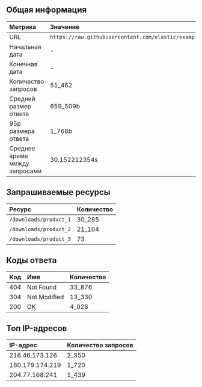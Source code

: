 ## Общая информация

| **Метрика** | **Значение** |
|:---------------------------------|:---------------------------|
| URL | `https://raw.githubusercontent.com/elastic/examples/master/Common%20Data%20Formats/nginx_logs/nginx_logs` |
| Начальная дата | - |
| Конечная дата | - |
| Количество запросов | 51_462 |
| Средний размер ответа | 659_509b |
| 95p размера ответа | 1_768b |
| Среднее время между запросами | 30.152212354s |

## Запрашиваемые ресурсы

| **Ресурс** | **Количество** |
|:------------------------|:---------------------------|
| `/downloads/product_1` | 30_285 |
| `/downloads/product_2` | 21_104 |
| `/downloads/product_3` | 73 |

## Коды ответа

|**Код**| **Имя** | **Количество** |
|:-------|:-----------------------|:---------------------|
| 404 | Not Found | 33_876 |
| 304 | Not Modified | 13_330 |
| 200 | OK | 4_028 |

## Топ IP-адресов

| **IP-адрес** | **Количество запросов** |
|:-----------------------|:---------------------------|
| 216.46.173.126 | 2_350 |
| 180.179.174.219 | 1_720 |
| 204.77.168.241 | 1_439 |

